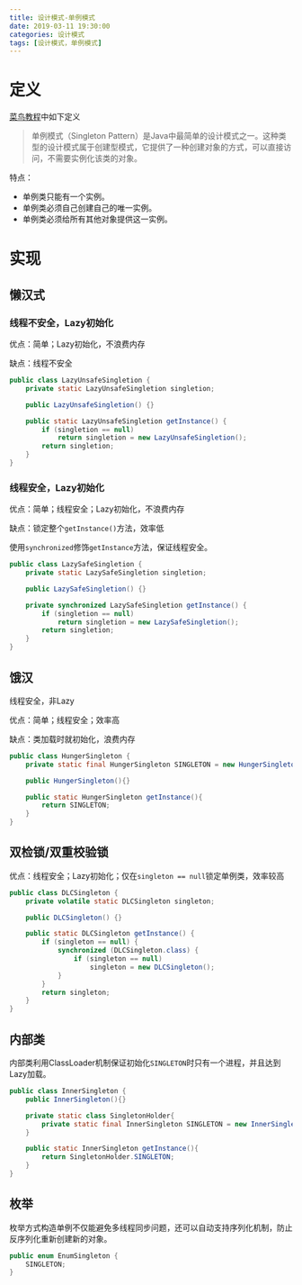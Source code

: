 ```yaml
---
title: 设计模式-单例模式
date: 2019-03-11 19:30:00
categories: 设计模式
tags: [设计模式，单例模式]
---
```


# 定义

[菜鸟教程](http://www.runoob.com/design-pattern/singleton-pattern.html)中如下定义

> 单例模式（Singleton Pattern）是Java中最简单的设计模式之一。这种类型的设计模式属于创建型模式，它提供了一种创建对象的方式，可以直接访问，不需要实例化该类的对象。

特点：

- 单例类只能有一个实例。
- 单例类必须自己创建自己的唯一实例。
- 单例类必须给所有其他对象提供这一实例。

# 实现

## 懒汉式

### 线程不安全，Lazy初始化

优点：简单；Lazy初始化，不浪费内存

缺点：线程不安全

```Java
public class LazyUnsafeSingletion {
    private static LazyUnsafeSingletion singletion;

    public LazyUnsafeSingletion() {}

    public static LazyUnsafeSingletion getInstance() {
        if (singletion == null)
            return singletion = new LazyUnsafeSingletion();
        return singletion;
    }
}
```

### 线程安全，Lazy初始化

优点：简单；线程安全；Lazy初始化，不浪费内存

缺点：锁定整个`getInstance()`方法，效率低

使用`synchronized`修饰`getInstance`方法，保证线程安全。

```Java
public class LazySafeSingletion {
    private static LazySafeSingletion singletion;

    public LazySafeSingletion() {}

    private synchronized LazySafeSingletion getInstance() {
        if (singletion == null)
            return singletion = new LazySafeSingletion();
        return singletion;
    }
}
```

## 饿汉

线程安全，非Lazy

优点：简单；线程安全；效率高

缺点：类加载时就初始化，浪费内存

```Java
public class HungerSingleton {
    private static final HungerSingleton SINGLETON = new HungerSingleton();

    public HungerSingleton(){}

    public static HungerSingleton getInstance(){
        return SINGLETON;
    }
}
```

## 双检锁/双重校验锁

优点：线程安全；Lazy初始化；仅在`singleton == null`锁定单例类，效率较高

```Java
public class DLCSingleton {
    private volatile static DLCSingleton singleton;

    public DLCSingleton() {}

    public static DLCSingleton getInstance() {
        if (singleton == null) {
            synchronized (DLCSingleton.class) {
                if (singleton == null)
                    singleton = new DLCSingleton();
            }
        }
        return singleton;
    }
}
```

## 内部类

内部类利用ClassLoader机制保证初始化`SINGLETON`时只有一个进程，并且达到Lazy加载。

```Java
public class InnerSingleton {
    public InnerSingleton(){}

    private static class SingletonHolder{
        private static final InnerSingleton SINGLETON = new InnerSingleton();
    }

    public static InnerSingleton getInstance(){
        return SingletonHolder.SINGLETON;
    }
}
```

## 枚举

枚举方式构造单例不仅能避免多线程同步问题，还可以自动支持序列化机制，防止反序列化重新创建新的对象。

```Java
public enum EnumSingleton {
    SINGLETON;
}
```


